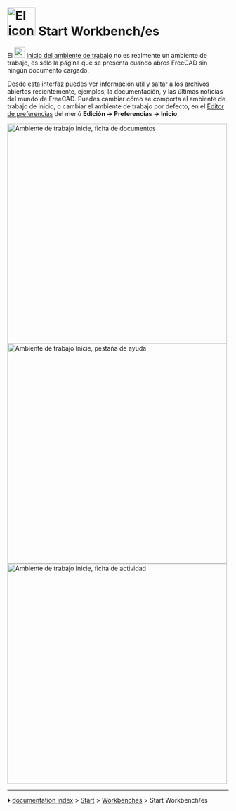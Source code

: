# <img alt="El icono del Ambiente de trabajo Iniciar" src=images/Workbench_Start.svg  style="width:64px;"> Start Workbench/es

El <img alt="" src=images/Workbench_Start.svg  style="width:24px;"> [Inicio del ambiente de trabajo](Start_Workbench/es.md) no es realmente un ambiente de trabajo, es sólo la página que se presenta cuando abres FreeCAD sin ningún documento cargado.

Desde esta interfaz puedes ver información útil y saltar a los archivos abiertos recientemente, ejemplos, la documentación, y las últimas noticias del mundo de FreeCAD. Puedes cambiar cómo se comporta el ambiente de trabajo de inicio, o cambiar el ambiente de trabajo por defecto, en el [Editor de preferencias](Preferences_Editor/es.md) del menú **Edición → Preferencias → Inicio**.

<img alt="Ambiente de trabajo Inicie, ficha de documentos" src=images/FreeCad_Start_0.18_documents.png  style="width:500px;">

<img alt="Ambiente de trabajo Inicie, pestaña de ayuda" src=images/FreeCad_Start_0.18_help.png  style="width:500px;">

<img alt="Ambiente de trabajo Inicie, ficha de actividad" src=images/FreeCad_Start_0.18_activity.png  style="width:500px;">



---
⏵ [documentation index](../README.md) > [Start](Category_Start.md) > [Workbenches](Category_Workbenches.md) > Start Workbench/es
